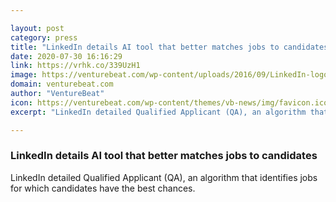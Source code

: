 ```yaml
---

layout: post
category: press
title: "LinkedIn details AI tool that better matches jobs to candidates"
date: 2020-07-30 16:16:29
link: https://vrhk.co/339UzH1
image: https://venturebeat.com/wp-content/uploads/2016/09/LinkedIn-logo-e1585672001937.jpg?w=1200&strip=all
domain: venturebeat.com
author: "VentureBeat"
icon: https://venturebeat.com/wp-content/themes/vb-news/img/favicon.ico
excerpt: "LinkedIn detailed Qualified Applicant (QA), an algorithm that identifies jobs for which candidates have the best chances."

---
```


### LinkedIn details AI tool that better matches jobs to candidates

LinkedIn detailed Qualified Applicant (QA), an algorithm that identifies jobs for which candidates have the best chances.